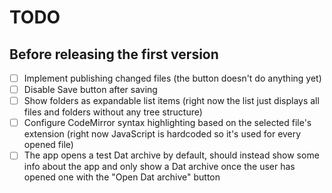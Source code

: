 # TODO

## Before releasing the first version

- [ ] Implement publishing changed files (the button doesn't do anything yet)
- [ ] Disable Save button after saving
- [ ] Show folders as expandable list items (right now the list just displays all files and folders without any tree structure)
- [ ] Configure CodeMirror syntax highlighting based on the selected file's extension (right now JavaScript is hardcoded so it's used for every opened file)
- [ ] The app opens a test Dat archive by default, should instead show some info about the app and only show a Dat archive once the user has opened one with the "Open Dat archive" button
